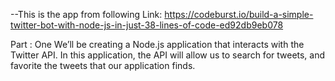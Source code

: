 --This is the app from following Link: https://codeburst.io/build-a-simple-twitter-bot-with-node-js-in-just-38-lines-of-code-ed92db9eb078

Part : One
We’ll be creating a Node.js application that interacts with the Twitter API. 
In this application, the API will allow us to search for tweets, and favorite the tweets that our application finds.